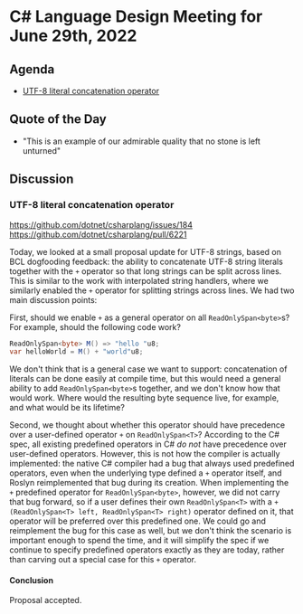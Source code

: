 # C# Language Design Meeting for June 29th, 2022

## Agenda

- [UTF-8 literal concatenation operator](#utf-8-literal-concatenation-operator)

## Quote of the Day

- "This is an example of our admirable quality that no stone is left unturned"

## Discussion

### UTF-8 literal concatenation operator

https://github.com/dotnet/csharplang/issues/184  
https://github.com/dotnet/csharplang/pull/6221

Today, we looked at a small proposal update for UTF-8 strings, based on BCL dogfooding feedback: the ability to concatenate UTF-8 string literals
together with the `+` operator so that long strings can be split across lines. This is similar to the work with interpolated string handlers, where
we similarly enabled the `+` operator for splitting strings across lines. We had two main discussion points:

First, should we enable `+` as a general operator on all `ReadOnlySpan<byte>`s? For example, should the following code work?

```cs
ReadOnlySpan<byte> M() => "hello "u8;
var helloWorld = M() + "world"u8;
```

We don't think that is a general case we want to support: concatenation of literals can be done easily at compile time, but this would need a general
ability to add `ReadOnlySpan<byte>`s together, and we don't know how that would work. Where would the resulting byte sequence live, for example, and
what would be its lifetime?

Second, we thought about whether this operator should have precedence over a user-defined operator `+` on `ReadOnlySpan<T>`? According to the C# spec,
all existing predefined operators in C# _do not_ have precedence over user-defined operators. However, this is not how the compiler is actually
implemented: the native C# compiler had a bug that always used predefined operators, even when the underlying type defined a `+` operator itself, and
Roslyn reimplemented that bug during its creation. When implementing the `+` predefined operator for `ReadOnlySpan<byte>`, however, we did not
carry that bug forward, so if a user defines their own `ReadOnlySpan<T>` with a `+(ReadOnlySpan<T> left, ReadOnlySpan<T> right)` operator defined on
it, that operator will be preferred over this predefined one. We could go and reimplement the bug for this case as well, but we don't think the
scenario is important enough to spend the time, and it will simplify the spec if we continue to specify predefined operators exactly as they are today,
rather than carving out a special case for this `+` operator.

#### Conclusion

Proposal accepted.
